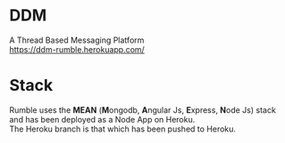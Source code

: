 # DDM
A Thread Based Messaging Platform <br/>
https://ddm-rumble.herokuapp.com/ <br/>
# Stack
Rumble uses the **MEAN** (**M**ongodb, **A**ngular Js, **E**xpress, **N**ode Js)  stack <br/> 
and has been deployed as a Node App on Heroku. <br/>
The Heroku branch is that which has been pushed to Heroku. <br/>
